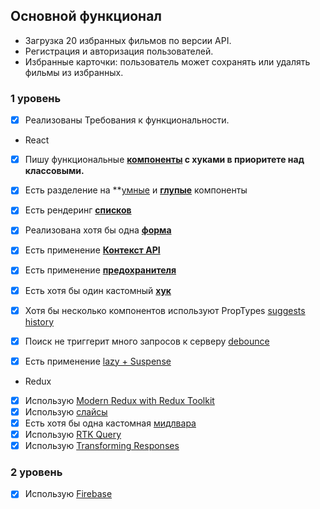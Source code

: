 
## Основной функционал

- Загрузка 20 избранных фильмов по версии API.
- Регистрация и авторизация пользователей.
- Избранные карточки: пользователь может сохранять или удалять фильмы из избранных.


### 1 уровень 

- [x] Реализованы Требования к функциональности.

- React

- [x] Пишу функциональные **[компоненты](src/Components) c хуками в приоритете над классовыми.** 
- [x] Есть разделение на **[умные](src/Components/Header/Search/Search.jsx) и **[глупые](src/Components/Input/Input.jsx)** компоненты 
- [x] Есть рендеринг **[списков](src/Components/CardContainer/CardContainer.jsx)**
- [x] Реализована хотя бы одна **[форма](src/Pages/SignIn/SignInPage.jsx)**
- [x] Есть применение **[Контекст API](src/App/store/api/Context.jsx)**
- [x] Есть применение **[предохранителя](src/features/error-boundary.jsx)**
- [x] Есть хотя бы один кастомный **[хук](src/hooks)**
- [x] Хотя бы несколько компонентов используют PropTypes [suggests](src/components/Suggests/suggests.jsx) [history](src/pages/history/components/history-item.jsx)
- [x] Поиск не триггерит много запросов к серверу [debounce](src/hooks/use-debounce.js) 
- [x] Есть применение [lazy + Suspense](src/routes/CustomRouter.jsx)


- Redux

- [x] Использую [Modern Redux with Redux Toolkit](src/redux/store.js)
- [x] Использую [слайсы](src/redux/slices)
- [x] Есть хотя бы одна кастомная [мидлвара](src/redux/middlewares/is-auth-midleware.js)
- [x] Использую [RTK Query](src/redux/filmsApi.js)
- [x] Использую [Transforming Responses](src/redux/filmsApi.js)

### 2 уровень 

- [x] Использую [Firebase](src/db/db.js)
